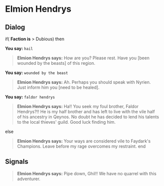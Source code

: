 # Elmion Hendrys
## Dialog

if( **Faction is** > Dubious) then


**You say:** `hail`




>**Elmion Hendrys says:** How are you? Please rest. Have you [been wounded by the beasts] of this region.


**You say:** `wounded by the beast`




>**Elmion Hendrys says:** Ah. Perhaps you should speak with Nyrien. Just inform him you [need to be healed].


**You say:** `faldor hendrys`




>**Elmion Hendrys says:** Ha!! You seek my foul brother, Faldor Hendrys?!! He is my half brother and has left to live with the vile half of his ancestry in Qeynos. No doubt he has decided to lend his talents to the local thieves' guild. Good luck finding him.


else


>**Elmion Hendrys says:** Your ways are considered vile to Faydark's Champions. Leave before my rage overcomes my restraint.
end

## Signals

>**Elmion Hendrys says:** Pipe down, Ghil!! We have no quarrel with this adventurer.
